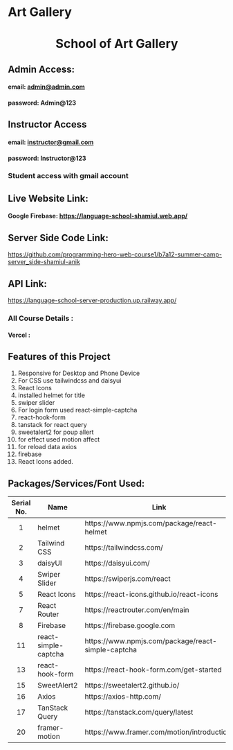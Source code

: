 # Art Gallery

# <h1 align="middle"> School of Art Gallery</h1>

## Admin Access:

#### email: admin@admin.com

#### password: Admin@123

## Instructor Access

#### email: instructor@gmail.com

#### password: Instructor@123

### Student access with gmail account

## Live Website Link:

#### Google Firebase: https://language-school-shamiul.web.app/

<!-- #### Netlify:  -->

## Server Side Code Link:

https://github.com/programming-hero-web-course1/b7a12-summer-camp-server_side-shamiul-anik

## API Link:

https://language-school-server-production.up.railway.app/

### All Course Details :

#### Vercel :

## Features of this Project

1. Responsive for Desktop and Phone Device
2. For CSS use tailwindcss and daisyui
3. React Icons
4. installed helmet for title
5. swiper slider
6. For login form used react-simple-captcha
7. react-hook-form
8. tanstack for react query
9. sweetalert2 for poup allert
10. for effect used motion affect
11. for reload data axios
12. firebase
13. React Icons added.

## Packages/Services/Font Used:

<table>
  <thead>
    <tr>
      <th>Serial No.</th>
      <th>Name</th>
      <th>Link</th>
    </tr>
  </thead>
  <tbody>
    <tr>
      <td align="center">1</td>
      <td>helmet</td>
      <td>https://www.npmjs.com/package/react-helmet</td>
    </tr>
    <tr>
      <td align="center">2</td>
      <td>Tailwind CSS</td>
      <td>https://tailwindcss.com/</td>
    </tr>
    <tr>
      <td align="center">3</td>
      <td>daisyUI</td>
      <td>https://daisyui.com/</td>
    </tr>
    <tr>
      <td align="center">4</td>
      <td>Swiper Slider</td>
      <td>https://swiperjs.com/react</td>
    </tr>
    <tr>
      <td align="center">5</td>
      <td>React Icons</td>
      <td>https://react-icons.github.io/react-icons</td>
    </tr>
    <tr>
      <td align="center">7</td>
      <td>React Router</td>
      <td>https://reactrouter.com/en/main</td>
    </tr>
    <tr>
      <td align="center">8</td>
      <td>Firebase</td>
      <td>https://firebase.google.com</td>
    </tr>  
    <tr>
      <td align="center">11</td>
      <td>react-simple-captcha</td>
      <td>https://www.npmjs.com/package/react-simple-captcha</td>
    </tr> 
    <tr>
      <td align="center">13</td>
      <td>react-hook-form</td>
      <td>https://react-hook-form.com/get-started</td>
    </tr> 
    <tr>
      <td align="center">15</td>
      <td>SweetAlert2</td>
      <td>https://sweetalert2.github.io/</td>
    </tr>
    <tr>
      <td align="center">16</td>
      <td>Axios</td>
      <td>https://axios-http.com/</td>
    </tr>
    <tr>
      <td align="center">17</td>
      <td>TanStack Query</td>
      <td>https://tanstack.com/query/latest</td>
    </tr>  
    <tr>
      <td align="center">20</td>
      <td>framer-motion</td>
      <td>https://www.framer.com/motion/introduction/</td>
    </tr>
    
  </tbody>
</table>
